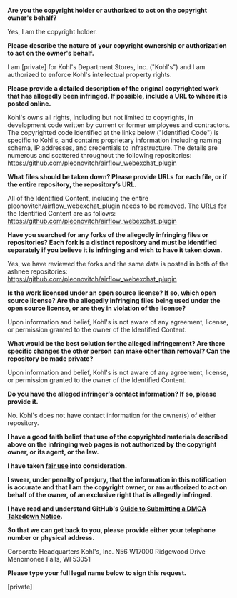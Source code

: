 **Are you the copyright holder or authorized to act on the copyright owner's behalf?**

Yes, I am the copyright holder.

**Please describe the nature of your copyright ownership or authorization to act on the owner's behalf.**

I am [private] for Kohl's Department Stores, Inc. ("Kohl's") and I am authorized to enforce Kohl's intellectual property rights.

**Please provide a detailed description of the original copyrighted work that has allegedly been infringed. If possible, include a URL to where it is posted online.**

Kohl's owns all rights, including but not limited to copyrights, in development code written by current or former employees and contractors. The copyrighted code identified at the links below ("Identified Code") is specific to Kohl's, and contains proprietary information including naming schema, IP addresses, and credentials to infrastructure. The details are numerous and scattered throughout the following repositories:
https://github.com/pleonovitch/airflow_webexchat_plugin

**What files should be taken down? Please provide URLs for each file, or if the entire repository, the repository’s URL.**

All of the Identified Content, including the entire pleonovitch/airflow_webexchat_plugin needs to be removed. The URLs for the Identified Content are as follows:
https://github.com/pleonovitch/airflow_webexchat_plugin

**Have you searched for any forks of the allegedly infringing files or repositories? Each fork is a distinct repository and must be identified separately if you believe it is infringing and wish to have it taken down.**

Yes, we have reviewed the forks and the same data is posted in both of the ashnee repositories:
https://github.com/pleonovitch/airflow_webexchat_plugin

**Is the work licensed under an open source license? If so, which open source license? Are the allegedly infringing files being used under the open source license, or are they in violation of the license?**

Upon information and belief, Kohl's is not aware of any agreement, license, or permission granted to the owner of the Identified Content.

**What would be the best solution for the alleged infringement? Are there specific changes the other person can make other than removal? Can the repository be made private?**

Upon information and belief, Kohl's is not aware of any agreement, license, or permission granted to the owner of the Identified Content.

**Do you have the alleged infringer’s contact information? If so, please provide it.**

No. Kohl's does not have contact information for the owner(s) of either repository.

**I have a good faith belief that use of the copyrighted materials described above on the infringing web pages is not authorized by the copyright owner, or its agent, or the law.**

**I have taken <a href="https://www.lumendatabase.org/topics/22">fair use</a> into consideration.**

**I swear, under penalty of perjury, that the information in this notification is accurate and that I am the copyright owner, or am authorized to act on behalf of the owner, of an exclusive right that is allegedly infringed.**

**I have read and understand GitHub's <a href="https://docs.github.com/articles/guide-to-submitting-a-dmca-takedown-notice/">Guide to Submitting a DMCA Takedown Notice</a>.**

**So that we can get back to you, please provide either your telephone number or physical address.**

Corporate Headquarters Kohl's, Inc. N56 W17000 Ridgewood Drive Menomonee Falls, WI 53051

**Please type your full legal name below to sign this request.**

[private]
